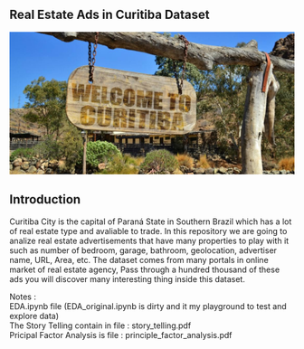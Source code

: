 ## Real Estate Ads in Curitiba Dataset
![curitiba image](https://github.com/nuttheguitar/realties_datasprints/blob/master/images/curitiba.jpg)

## Introduction 

Curitiba City is the capital of Paraná State in Southern Brazil which has a lot of real estate type and avaliable to trade.
In this repository we are going to analize real estate advertisements that have many properties to play with it
such as number of bedroom, garage, bathroom, geolocation, advertiser name, URL, Area, etc. The dataset comes from many 
portals in online market of real estate agency, Pass through a hundred thousand of these ads you will discover many interesting
thing inside this dataset. 

Notes : <br/>
EDA.ipynb file (EDA_original.ipynb is dirty and it my playground to test and explore data) <br/>
The Story Telling contain in file : story_telling.pdf <br/>
Pricipal Factor Analysis is file : principle_factor_analysis.pdf <br/>
